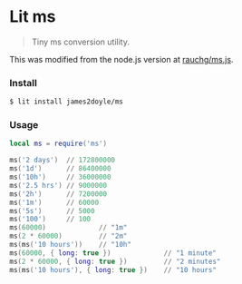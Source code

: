 Lit ms
======

> Tiny ms conversion utility.

This was modified from the node.js version at [rauchg/ms.js](https://github.com/rauchg/ms.js).

### Install

```sh
$ lit install james2doyle/ms
```

### Usage

```lua
local ms = require('ms')

ms('2 days')  // 172800000
ms('1d')      // 86400000
ms('10h')     // 36000000
ms('2.5 hrs') // 9000000
ms('2h')      // 7200000
ms('1m')      // 60000
ms('5s')      // 5000
ms('100')     // 100
ms(60000)             // "1m"
ms(2 * 60000)         // "2m"
ms(ms('10 hours'))    // "10h"
ms(60000, { long: true })             // "1 minute"
ms(2 * 60000, { long: true })         // "2 minutes"
ms(ms('10 hours'), { long: true })    // "10 hours"
```
